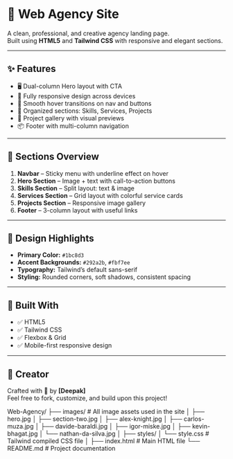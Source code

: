 # 💼 Web Agency Site

A clean, professional, and creative agency landing page.  
Built using **HTML5** and **Tailwind CSS** with responsive and elegant sections.

---

## ✨ Features

- 🖥️ Dual-column Hero layout with CTA
- 📱 Fully responsive design across devices
- 🌈 Smooth hover transitions on nav and buttons
- 🧠 Organized sections: Skills, Services, Projects
- 🎯 Project gallery with visual previews
- 📦 Footer with multi-column navigation

---

## 📌 Sections Overview

1. **Navbar** – Sticky menu with underline effect on hover  
2. **Hero Section** – Image + text with call-to-action buttons  
3. **Skills Section** – Split layout: text & image  
4. **Services Section** – Grid layout with colorful service cards  
5. **Projects Section** – Responsive image gallery  
6. **Footer** – 3-column layout with useful links

---

## 🎨 Design Highlights

- **Primary Color:** `#1bc8d3`
- **Accent Backgrounds:** `#292a2b`, `#fbf7ee`
- **Typography:** Tailwind’s default sans-serif
- **Styling:** Rounded corners, soft shadows, consistent spacing

---

## 🧱 Built With

- ✅ HTML5  
- ✅ Tailwind CSS  
- ✅ Flexbox & Grid  
- ✅ Mobile-first responsive design

---

## 🙌 Creator

Crafted with 💙 by **[Deepak]**  
Feel free to fork, customize, and build upon this project!


Web-Agency/
├── images/                # All image assets used in the site
│   ├── hero.jpg
│   ├── section-two.jpg
│   ├── alex-knight.jpg
│   ├── carlos-muza.jpg
│   ├── davide-baraldi.jpg
│   ├── igor-miske.jpg
│   ├── kevin-bhagat.jpg
│   └── nathan-da-silva.jpg
│
├── styles/
│   └── style.css          # Tailwind compiled CSS file
│
├── index.html             # Main HTML file
└── README.md              # Project documentation

